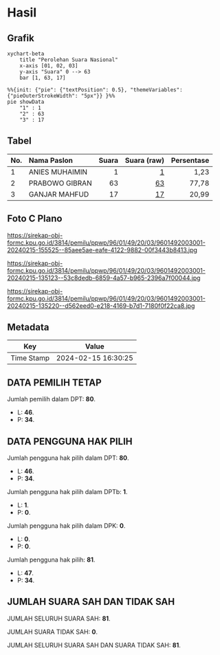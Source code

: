 # Hasil

## Grafik

```mermaid
xychart-beta
    title "Perolehan Suara Nasional"
    x-axis [01, 02, 03]
    y-axis "Suara" 0 --> 63
    bar [1, 63, 17]
```

```mermaid
%%{init: {"pie": {"textPosition": 0.5}, "themeVariables": {"pieOuterStrokeWidth": "5px"}} }%%
pie showData
    "1" : 1
    "2" : 63
    "3" : 17
```

## Tabel

| No. | Nama Paslon    | Suara | Suara (raw) | Persentase |
|:--- |:-------------- | -----:| -----------:| ----------:|
| 1   | ANIES MUHAIMIN | 1     | [1][p-1]    | 1,23       |
| 2   | PRABOWO GIBRAN | 63    | [63][p-2]   | 77,78      |
| 3   | GANJAR MAHFUD  | 17    | [17][p-3]   | 20,99      |


[p-1]: https://github.com/gigit-pemilu/pemilu-2024/blob/main/pilpres/hitung-suara/sub/96-papua-barat-daya/sub/01-sorong/sub/49-malabotom/sub/2003-klamugun-kec-malabotom/sub/001-tps/sub/paslon-1.txt
[p-2]: https://github.com/gigit-pemilu/pemilu-2024/blob/main/pilpres/hitung-suara/sub/96-papua-barat-daya/sub/01-sorong/sub/49-malabotom/sub/2003-klamugun-kec-malabotom/sub/001-tps/sub/paslon-2.txt
[p-3]: https://github.com/gigit-pemilu/pemilu-2024/blob/main/pilpres/hitung-suara/sub/96-papua-barat-daya/sub/01-sorong/sub/49-malabotom/sub/2003-klamugun-kec-malabotom/sub/001-tps/sub/paslon-3.txt

## Foto C Plano

https://sirekap-obj-formc.kpu.go.id/3814/pemilu/ppwp/96/01/49/20/03/9601492003001-20240215-155525--85aee5ae-eafe-4122-9882-00f3443b8413.jpg

https://sirekap-obj-formc.kpu.go.id/3814/pemilu/ppwp/96/01/49/20/03/9601492003001-20240215-135123--53c8dedb-6859-4a57-b965-2396a7f00044.jpg

https://sirekap-obj-formc.kpu.go.id/3814/pemilu/ppwp/96/01/49/20/03/9601492003001-20240215-135220--d562eed0-e218-4169-b7d1-7180f0f22ca8.jpg


## Metadata

| Key        | Value               |
| ---------- | ------------------- |
| Time Stamp | 2024-02-15 16:30:25 |


## DATA PEMILIH TETAP

Jumlah pemilih dalam DPT: **80**.
 * L: **46**.
 * P: **34**.

## DATA PENGGUNA HAK PILIH

Jumlah pengguna hak pilih dalam DPT: **80**.
 * L: **46**.
 * P: **34**.

Jumlah pengguna hak pilih dalam DPTb: **1**.
 * L: **1**.
 * P: **0**.

Jumlah pengguna hak pilih dalam DPK: **0**.
 * L: **0**.
 * P: **0**.

Jumlah pengguna hak pilih: **81**.
 * L: **47**.
 * P: **34**.

## JUMLAH SUARA SAH DAN TIDAK SAH

JUMLAH SELURUH SUARA SAH: **81**.

JUMLAH SUARA TIDAK SAH: **0**.

JUMLAH SELURUH SUARA SAH DAN SUARA TIDAK SAH: **81**.


